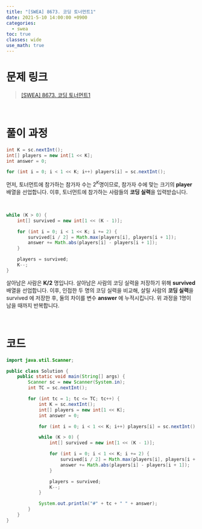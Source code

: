 ```yaml
---
title: "[SWEA] 8673. 코딩 토너먼트1"
date: 2021-5-10 14:00:00 +0900
categories:
  - swea
toc: true
classes: wide
use_math: true
---
```


# 문제 링크

> [[SWEA] 8673. 코딩 토너먼트1](https://swexpertacademy.com/main/code/problem/problemDetail.do?problemLevel=3&contestProbId=AW2Jldrqlo4DFASu&categoryId=AW2Jldrqlo4DFASu&categoryType=CODE&problemTitle=&orderBy=PASS_RATE&selectCodeLang=ALL&select-1=3&pageSize=10&pageIndex=2)

<br>

# 풀이 과정

```java
int K = sc.nextInt();
int[] players = new int[1 << K];
int answer = 0;

for (int i = 0; i < 1 << K; i++) players[i] = sc.nextInt();
```

먼저, 토너먼트에 참가하는 참가자 수는 $2^K$명이므로, 참가자 수에 맞는 크기의 **player** 배열을 선업합니다. 이후, 토너먼트에 참가하는 사람들의 **코딩 실력**을 입력받습니다.

<br>

```java
while (K > 0) {
    int[] survived = new int[1 << (K - 1)];

    for (int i = 0; i < 1 << K; i += 2) {
        survived[i / 2] = Math.max(players[i], players[i + 1]);
        answer += Math.abs(players[i] - players[i + 1]);
    }

    players = survived;
    K--;
}
```

살아남은 사람은 **K/2** 명입니다. 살아남은 사람의 코딩 실력을 저장하기 위해 **survived** 배열을 선업합니다. 이후, 인접한 두 명의 코딩 실력을 비교해, 살릴 사람의 **코딩 실력**을 survived 에 저장한 후, 둘의 차이를 변수 **answer** 에 누적시킵니다. 위 과정을 1명이 남을 때까지 반복합니다.

<br>

# 코드

```java
import java.util.Scanner;

public class Solution {
    public static void main(String[] args) {
        Scanner sc = new Scanner(System.in);
        int TC = sc.nextInt();

        for (int tc = 1; tc <= TC; tc++) {
            int K = sc.nextInt();
            int[] players = new int[1 << K];
            int answer = 0;

            for (int i = 0; i < 1 << K; i++) players[i] = sc.nextInt();

            while (K > 0) {
                int[] survived = new int[1 << (K - 1)];

                for (int i = 0; i < 1 << K; i += 2) {
                    survived[i / 2] = Math.max(players[i], players[i + 1]);
                    answer += Math.abs(players[i] - players[i + 1]);
                }

                players = survived;
                K--;
            }

            System.out.println("#" + tc + " " + answer);
        }
    }
}
```
